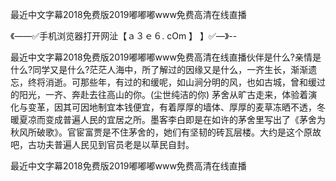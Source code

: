 最近中文字幕2018免费版2019嘟嘟嘟www免费高清在线直播

《——✅手机浏览器打开网沚【ａ３ｅ６. cOm 】 】✅—》--

最近中文字幕2018免费版2019嘟嘟嘟www免费高清在线直播伙伴是什么?亲情是什么?同学又是什么?茫茫人海中，所了解过的因缘又是什么，一齐生长，渐渐遗忘，终将消逝。可那些年，有过的和缓呢，如山涧分明的风，也如古城，曾和缓过的阳光，一齐、奔赴去往高山的你。(尘世纯洁的你)
茅舍从旷古走来，体验着演化与变革，因其可因地制宜本钱便宜，有着厚厚的墙体、厚厚的麦草冻晒不透，冬暖夏凉而变成普遍人民的宜居之所。墨客李白即是在如许的茅舍里写出了《茅舍为秋风所破歌》。官宦富贾是不住茅舍的，她们有坚韧的砖瓦层楼。大约是这个原故吧，古功夫普遍人民见到官员老是以草民自封。





最近中文字幕2018免费版2019嘟嘟嘟www免费高清在线直播
